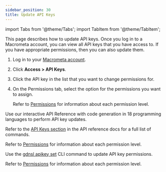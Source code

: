 ```yaml
---
sidebar_position: 30
title: Update API Keys
---
```


import Tabs from '@theme/Tabs';
import TabItem from '@theme/TabItem';

This page describes how to update API keys. Once you log in to a Macrometa account, you can view all API keys that you have access to. If you have appropriate permissions, then you can also update them.

<Tabs groupId="operating-systems">
<TabItem value="console" label="Web Console">

1. Log in to your [Macrometa account](https://auth-play.macrometa.io/).
1. Click **Access > API Keys**.
1. Click the API key in the list that you want to change permissions for.
1. On the Permissions tab, select the option for the permissions you want to assign.

   Refer to [Permissions](../permissions/index.md) for information about each permission level.

</TabItem>
<TabItem value="api" label="REST API">

Use our interactive API Reference with code generation in 18 programming languages to perform API key updates.

Refer to the [API Keys section](https://macrometa.com/docs/api#/operations/ValidateApiKey) in the API reference docs for a full list of commands.

Refer to [Permissions](index.md) for information about each permission level.

</TabItem>
<TabItem value="cli" label="CLI">

Use the [gdnsl apikey set](../../cli/api-key-cli.md#gdnsl-apikey-set) CLI command to update API key permissions.

Refer to [Permissions](../permissions/index.md) for information about each permission level.

</TabItem>
</Tabs>
